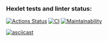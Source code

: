 ### Hexlet tests and linter status:
[![Actions Status](https://github.com/lasogno/frontend-project-lvl2/workflows/hexlet-check/badge.svg)](https://github.com/lasogno/frontend-project-lvl2/actions)
[![CI](https://github.com/lasogno/frontend-project-lvl2/actions/workflows/lint.yml/badge.svg)](https://github.com/lasogno/frontend-project-lvl2/actions/workflows/lint.yml)
[![Maintainability](https://api.codeclimate.com/v1/badges/32f854982deafd833fe7/maintainability)](https://codeclimate.com/github/lasogno/frontend-project-lvl2/maintainability)

[![asciicast](https://asciinema.org/a/WUIvvI8T72UnKnLIP6Jc4jvKD.svg)](https://asciinema.org/a/WUIvvI8T72UnKnLIP6Jc4jvKD)
